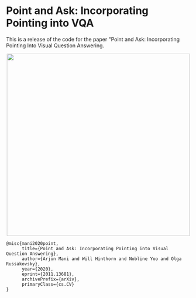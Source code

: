 # Point and Ask: Incorporating Pointing into VQA

This is a release of the code for the paper "Point and Ask: Incorporating Pointing Into Visual Question Answering.

<p align="center">
  <img src="./imgs/pointqa.png" width="500" />
</p>

```
@misc{mani2020point,
      title={Point and Ask: Incorporating Pointing into Visual Question Answering}, 
      author={Arjun Mani and Will Hinthorn and Nobline Yoo and Olga Russakovsky},
      year={2020},
      eprint={2011.13681},
      archivePrefix={arXiv},
      primaryClass={cs.CV}
}
```
